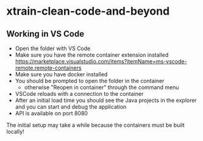 # xtrain-clean-code-and-beyond

## Working in VS Code

- Open the folder with VS Code
- Make sure you have the remote container extension installed  https://marketplace.visualstudio.com/items?itemName=ms-vscode-remote.remote-containers 
- Make sure you have docker installed
- You should be prompted to open the folder in the container
    - otherwise "Reopen in container" through the command menu
- VSCode reloads with a connection to the container
- After an initial load time you should see the Java projects in the explorer and you can start and debug the application
- API is available on port 8080

The initial setup may take a while because the containers must be built locally!
